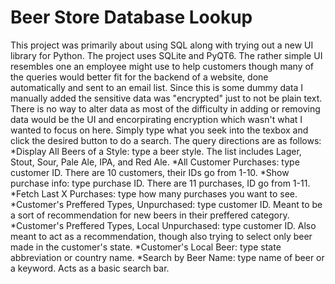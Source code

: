 # Beer Store Database Lookup
This project was primarily about using SQL along with trying out a new UI library for Python. The project uses SQLite and PyQT6. The rather simple UI resembles one an employee might use to help customers though many of the queries would better fit for the backend of a website, done automatically and sent to an email list. Since this is some dummy data I manually added the sensitive data was "encrypted" just to not be plain text. There is no way to alter data as most of the difficulty in adding or removing data would be the UI and encorpirating encryption which wasn't what I wanted to focus on here. Simply type what you seek into the texbox and click the desired button to do a search. The query directions are as follows:
*Display All Beers of a Style: type a beer style. The list includes Lager, Stout, Sour, Pale Ale, IPA, and Red Ale.
*All Customer Purchases: type customer ID. There are 10 customers, their IDs go from 1-10.
*Show purchase info: type purchase ID. There are 11 purchases, ID go from 1-11.
*Fetch Last X Purchases: type how many purchases you want to see.
*Customer's Preffered Types, Unpurchased: type customer ID. Meant to be a sort of recommendation for new beers in their preffered category.
*Customer's Preffered Types, Local Unpurchased: type customer ID. Also meant to act as a recommendation, though also trying to select only beer made in the customer's state.
*Customer's Local Beer: type state abbreviation or country name.
*Search by Beer Name: type name of beer or a keyword. Acts as a basic search bar.